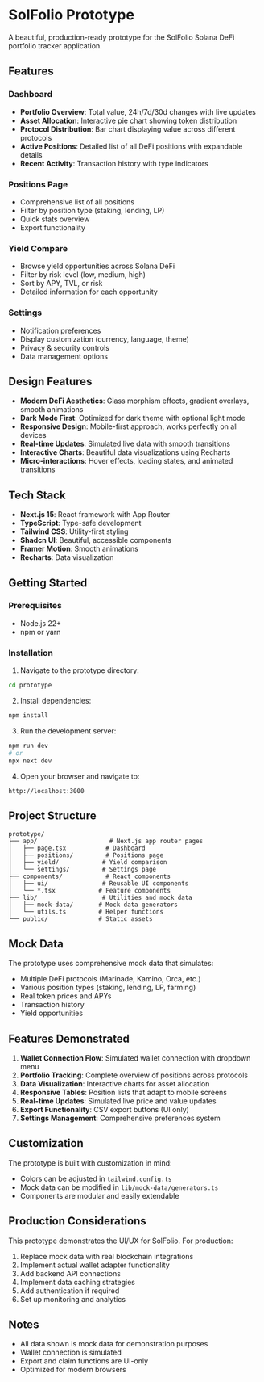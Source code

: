 # SolFolio Prototype

A beautiful, production-ready prototype for the SolFolio Solana DeFi portfolio tracker application.

## Features

### Dashboard
- **Portfolio Overview**: Total value, 24h/7d/30d changes with live updates
- **Asset Allocation**: Interactive pie chart showing token distribution
- **Protocol Distribution**: Bar chart displaying value across different protocols
- **Active Positions**: Detailed list of all DeFi positions with expandable details
- **Recent Activity**: Transaction history with type indicators

### Positions Page
- Comprehensive list of all positions
- Filter by position type (staking, lending, LP)
- Quick stats overview
- Export functionality

### Yield Compare
- Browse yield opportunities across Solana DeFi
- Filter by risk level (low, medium, high)
- Sort by APY, TVL, or risk
- Detailed information for each opportunity

### Settings
- Notification preferences
- Display customization (currency, language, theme)
- Privacy & security controls
- Data management options

## Design Features

- **Modern DeFi Aesthetics**: Glass morphism effects, gradient overlays, smooth animations
- **Dark Mode First**: Optimized for dark theme with optional light mode
- **Responsive Design**: Mobile-first approach, works perfectly on all devices
- **Real-time Updates**: Simulated live data with smooth transitions
- **Interactive Charts**: Beautiful data visualizations using Recharts
- **Micro-interactions**: Hover effects, loading states, and animated transitions

## Tech Stack

- **Next.js 15**: React framework with App Router
- **TypeScript**: Type-safe development
- **Tailwind CSS**: Utility-first styling
- **Shadcn UI**: Beautiful, accessible components
- **Framer Motion**: Smooth animations
- **Recharts**: Data visualization

## Getting Started

### Prerequisites
- Node.js 22+ 
- npm or yarn

### Installation

1. Navigate to the prototype directory:
```bash
cd prototype
```

2. Install dependencies:
```bash
npm install
```

3. Run the development server:
```bash
npm run dev
# or
npx next dev
```

4. Open your browser and navigate to:
```
http://localhost:3000
```

## Project Structure

```
prototype/
├── app/                    # Next.js app router pages
│   ├── page.tsx           # Dashboard
│   ├── positions/         # Positions page
│   ├── yield/            # Yield comparison
│   └── settings/         # Settings page
├── components/            # React components
│   ├── ui/               # Reusable UI components
│   └── *.tsx            # Feature components
├── lib/                  # Utilities and mock data
│   ├── mock-data/       # Mock data generators
│   └── utils.ts         # Helper functions
└── public/              # Static assets
```

## Mock Data

The prototype uses comprehensive mock data that simulates:
- Multiple DeFi protocols (Marinade, Kamino, Orca, etc.)
- Various position types (staking, lending, LP, farming)
- Real token prices and APYs
- Transaction history
- Yield opportunities

## Features Demonstrated

1. **Wallet Connection Flow**: Simulated wallet connection with dropdown menu
2. **Portfolio Tracking**: Complete overview of positions across protocols
3. **Data Visualization**: Interactive charts for asset allocation
4. **Responsive Tables**: Position lists that adapt to mobile screens
5. **Real-time Updates**: Simulated live price and value updates
6. **Export Functionality**: CSV export buttons (UI only)
7. **Settings Management**: Comprehensive preferences system

## Customization

The prototype is built with customization in mind:
- Colors can be adjusted in `tailwind.config.ts`
- Mock data can be modified in `lib/mock-data/generators.ts`
- Components are modular and easily extendable

## Production Considerations

This prototype demonstrates the UI/UX for SolFolio. For production:
1. Replace mock data with real blockchain integrations
2. Implement actual wallet adapter functionality
3. Add backend API connections
4. Implement data caching strategies
5. Add authentication if required
6. Set up monitoring and analytics

## Notes

- All data shown is mock data for demonstration purposes
- Wallet connection is simulated
- Export and claim functions are UI-only
- Optimized for modern browsers